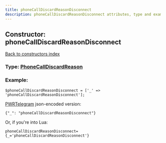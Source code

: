 ```yaml
---
title: phoneCallDiscardReasonDisconnect
description: phoneCallDiscardReasonDisconnect attributes, type and example
---
```

## Constructor: phoneCallDiscardReasonDisconnect  
[Back to constructors index](index.md)






### Type: [PhoneCallDiscardReason](../types/PhoneCallDiscardReason.md)


### Example:

```
$phoneCallDiscardReasonDisconnect = ['_' => 'phoneCallDiscardReasonDisconnect'];
```  

[PWRTelegram](https://pwrtelegram.xyz) json-encoded version:

```
{"_": "phoneCallDiscardReasonDisconnect"}
```


Or, if you're into Lua:  


```
phoneCallDiscardReasonDisconnect={_='phoneCallDiscardReasonDisconnect'}

```


